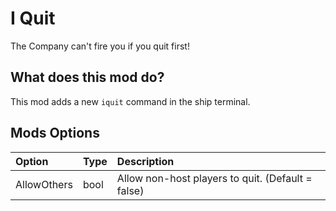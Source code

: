 # I Quit

The Company can't fire you if you quit first!

## What does this mod do?

This mod adds a new `iquit` command in the ship terminal.

## Mods Options

| Option      | Type | Description                                       |
|:------------|:-----|:--------------------------------------------------|
| AllowOthers | bool | Allow non-host players to quit. (Default = false) |

